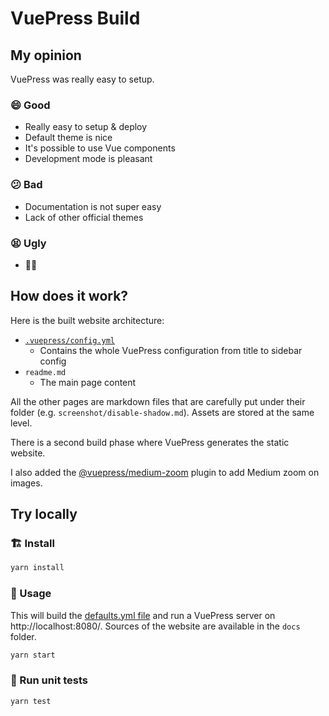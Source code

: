 # VuePress Build
## My opinion
VuePress was really easy to setup.

### 😄 Good
- Really easy to setup & deploy
- Default theme is nice
- It's possible to use Vue components
- Development mode is pleasant

### 😕 Bad
- Documentation is not super easy
- Lack of other official themes

### 😫 Ugly
- 🤷‍♂️

## How does it work?
Here is the built website architecture:
- [`.vuepress/config.yml`](./templates/.vuepress/config.yml.handlebars)
  * Contains the whole VuePress configuration from title to sidebar config
- `readme.md`
  * The main page content

All the other pages are markdown files that are carefully put under their folder (e.g. `screenshot/disable-shadow.md`). Assets are stored at the same level.

There is a second build phase where VuePress generates the static website.

I also added the [@vuepress/medium-zoom](https://v1.vuepress.vuejs.org/plugin/official/plugin-medium-zoom.html) plugin to add Medium zoom on images.

## Try locally
### 🏗 Install

```sh
yarn install
```

### 🚀 Usage

This will build the [defaults.yml file](../../defaults.yml) and run a VuePress server on http://localhost:8080/. Sources of the website are available in the `docs` folder.

```sh
yarn start
```

### 🚧 Run unit tests

```sh
yarn test
```
